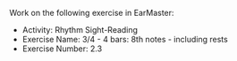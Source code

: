 Work on the following exercise in EarMaster:
- Activity: Rhythm Sight-Reading
- Exercise Name: 3/4 - 4 bars: 8th notes - including rests
- Exercise Number: 2.3
